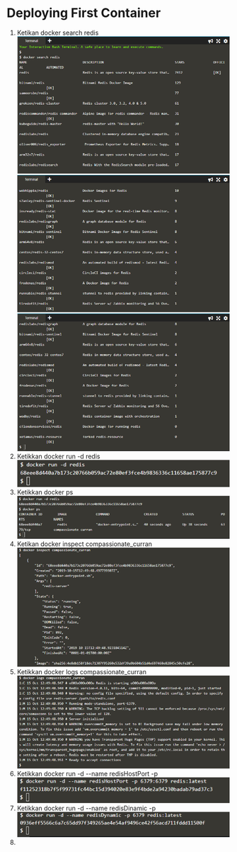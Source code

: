 # Deploying First Container

1. Ketikan docker search redis
![](./prak1.png)
![](./prak2.png)
![](./prak3.png)
2. Ketikkan docker run -d redis
![](./prak4.png)
3. Ketikkan docker ps
![](./prak5.png)
4. Ketikan docker inspect compassionate_curran
![](./prak6.png)
5. Ketikkan docker logs compassionate_curran
![](./prak7.png)
6. Ketikkan docker run -d --name redisHostPort -p
![](./prak8.png)
7. Ketikkan docker run -d --name redisDinamic -p
![](./prak9.png)
8. 
